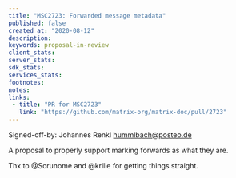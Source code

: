 ```yaml
---
title: "MSC2723: Forwarded message metadata"
published: false
created_at: "2020-08-12"
description:
keywords: proposal-in-review
client_stats:
server_stats:
sdk_stats:
services_stats:
footnotes:
notes:
links:
 - title: "PR for MSC2723"
   link: "https://github.com/matrix-org/matrix-doc/pull/2723"
---
```

Signed-off-by: Johannes Renkl <hummlbach@posteo.de>

A proposal to properly support marking forwards as what they are.

Thx to @Sorunome and @krille for getting things straight.
